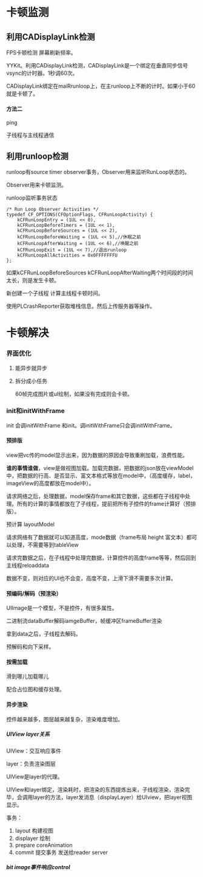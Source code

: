 # 卡顿监测

## 利用CADisplayLink检测

FPS卡顿检测 屏幕刷新频率。

YYKit。利用CADisplayLink检测，CADisplayLink是一个绑定在垂直同步信号vsync的计时器。1秒调60次。

CADisplayLink绑定在maiRrunloop上，在主runloop上不断的计时。如果小于60就是卡顿了。

#### 方法二

ping

子线程与主线程通信

## 利用runloop检测

runloop有source timer observer事务，Observer用来监听RunLoop状态的。

Observer用来卡顿监测。

runloop监听事务状态

```
/* Run Loop Observer Activities */
typedef CF_OPTIONS(CFOptionFlags, CFRunLoopActivity) {
    kCFRunLoopEntry = (1UL << 0),
    kCFRunLoopBeforeTimers = (1UL << 1),
    kCFRunLoopBeforeSources = (1UL << 2),
    kCFRunLoopBeforeWaiting = (1UL << 5),//休眠之前
    kCFRunLoopAfterWaiting = (1UL << 6),//唤醒之前
    kCFRunLoopExit = (1UL << 7),//退出runloop
    kCFRunLoopAllActivities = 0x0FFFFFFFU
};
```

如果kCFRunLoopBeforeSources  kCFRunLoopAfterWaiting两个时间段的时间太长，则是发生卡顿。

新创建一个子线程 计算主线程卡顿时间。

使用PLCrashReporter获取堆栈信息，然后上传服务器等操作。

# 卡顿解决

### 界面优化

1. 能异步就异步

2. 拆分成小任务

   60帧完成图片或uI绘制，如果没有完成则会卡顿。

### init和initWithFrame

init 会调initWithFrame 和init。调initWithFrame只会调initWithFrame。

#### 预排版

view把vc传的model显示出来，因为数据的原因会导致重刷加载，浪费性能。

**谁的事情谁做**，view是做视图加载。加载完数据，把数据的json放在viewModel中，把数据的行高、是否显示、富文本格式等放在model中，（高度缓存，label，imageView的高度都放在model中）。

请求网络之后，处理数据，model保存frame和其它数据，这些都在子线程中处理。所有的计算的事情都放在了子线程，提前把所有子控件的frame计算好（预排版）。

预计算 layoutModel

请求网络有了数据就可以知道高度，mode数据（frame布局 height 富文本）都可以处理，不需要等到tableView

请求完数据之后，在子线程中处理完数据，计算控件的高度frame等等，然后回到主线程reloaddata

数据不变，则对应的UI也不会变，高度不变，上滑下滑不需要多次计算。

#### 预编码/解码（预渲染）

UIImage是一个模型，不是控件，有很多属性。

二进制流dataBuffer解码iamgeBuffer，帧缓冲区frameBuffer渲染

拿到data之后，子线程去解码。

预解码和向下采样。

#### 按需加载

滑到哪儿加载哪儿

配合占位图和缓存处理。

#### 异步渲染

控件越来越多，图层越来越复杂，渲染难度增加。

##### UIView layer关系

UIView：交互响应事件

layer：负责渲染图层

UIView是layer的代理。

UIView和layer绑定，渲染耗时，把渲染的东西提炼出来，子线程渲染，渲染完毕，会调用layer的方法，layer发消息（displayLayer）给UIview，把layer视图显示。

事务：

1. layout 构建视图
2. displayer 绘制
3. prepare coreAnimation
4. commit 提交事务 发送给reader server

##### bit image事件响应control

